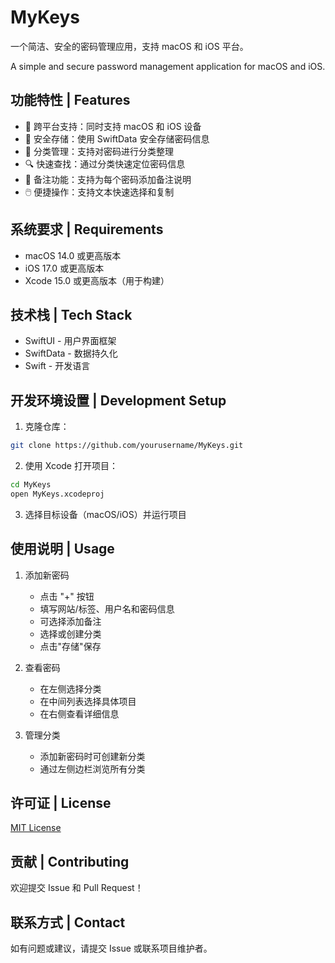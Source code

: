 # MyKeys

一个简洁、安全的密码管理应用，支持 macOS 和 iOS 平台。

A simple and secure password management application for macOS and iOS.

## 功能特性 | Features

- 📱 跨平台支持：同时支持 macOS 和 iOS 设备
- 🔐 安全存储：使用 SwiftData 安全存储密码信息
- 📂 分类管理：支持对密码进行分类整理
- 🔍 快速查找：通过分类快速定位密码信息
- 📝 备注功能：支持为每个密码添加备注说明
- 🖱️ 便捷操作：支持文本快速选择和复制

## 系统要求 | Requirements

- macOS 14.0 或更高版本
- iOS 17.0 或更高版本
- Xcode 15.0 或更高版本（用于构建）

## 技术栈 | Tech Stack

- SwiftUI - 用户界面框架
- SwiftData - 数据持久化
- Swift - 开发语言

## 开发环境设置 | Development Setup

1. 克隆仓库：
```bash
git clone https://github.com/yourusername/MyKeys.git
```

2. 使用 Xcode 打开项目：
```bash
cd MyKeys
open MyKeys.xcodeproj
```

3. 选择目标设备（macOS/iOS）并运行项目

## 使用说明 | Usage

1. 添加新密码
   - 点击 "+" 按钮
   - 填写网站/标签、用户名和密码信息
   - 可选择添加备注
   - 选择或创建分类
   - 点击"存储"保存

2. 查看密码
   - 在左侧选择分类
   - 在中间列表选择具体项目
   - 在右侧查看详细信息

3. 管理分类
   - 添加新密码时可创建新分类
   - 通过左侧边栏浏览所有分类

## 许可证 | License

[MIT License](LICENSE)

## 贡献 | Contributing

欢迎提交 Issue 和 Pull Request！

## 联系方式 | Contact

如有问题或建议，请提交 Issue 或联系项目维护者。